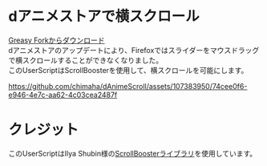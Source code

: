 # dアニメストアで横スクロール  
[Greasy Forkからダウンロード](https://greasyfork.org/ja/scripts/471401)  
dアニメストアのアップデートにより、Firefoxではスライダーをマウスドラッグで横スクロールすることができなくなりました。  
このUserScriptはScrollBoosterを使用して、横スクロールを可能にします。  


https://github.com/chimaha/dAnimeScroll/assets/107383950/74cee0f6-e946-4e7c-aa62-4c03cea2487f


# クレジット
このUserScriptはIlya Shubin様の[ScrollBoosterライブラリ](https://github.com/ilyashubin/scrollbooster)を使用しています。  
